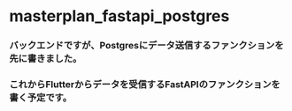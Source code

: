 # masterplan_fastapi_postgres
### バックエンドですが、Postgresにデータ送信するファンクションを先に書きました。
### これからFlutterからデータを受信するFastAPIのファンクションを書く予定です。
#
#

